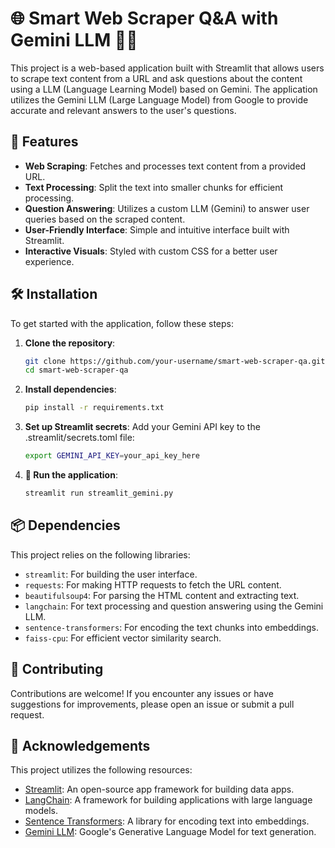 # 🌐 Smart Web Scraper Q&A with Gemini LLM 🦙🦜

This project is a web-based application built with Streamlit that allows users to scrape text content from a URL and ask questions about the content using a LLM (Language Learning Model) based on Gemini. The application utilizes the Gemini LLM (Large Language Model) from Google to provide accurate and relevant answers to the user's questions.

## 🚀 Features

- **Web Scraping**: Fetches and processes text content from a provided URL.
- **Text Processing**: Split the text into smaller chunks for efficient processing.
- **Question Answering**: Utilizes a custom LLM (Gemini) to answer user queries based on the scraped content.
- **User-Friendly Interface**: Simple and intuitive interface built with Streamlit.
- **Interactive Visuals**: Styled with custom CSS for a better user experience.

## 🛠️ Installation

To get started with the application, follow these steps:

1. **Clone the repository**:
   ```bash
   git clone https://github.com/your-username/smart-web-scraper-qa.git
   cd smart-web-scraper-qa
   ```
2. **Install dependencies**:
   ```bash
   pip install -r requirements.txt
   ```
3. **Set up Streamlit secrets**:
   Add your Gemini API key to the .streamlit/secrets.toml file:
   ```bash
   export GEMINI_API_KEY=your_api_key_here
   ```
4. **🚀 Run the application**:
   ```bash
   streamlit run streamlit_gemini.py
   ```
## 📦 Dependencies 

This project relies on the following libraries:

- `streamlit`: For building the user interface.
- `requests`: For making HTTP requests to fetch the URL content.
- `beautifulsoup4`: For parsing the HTML content and extracting text.
- `langchain`: For text processing and question answering using the Gemini LLM.
- `sentence-transformers`: For encoding the text chunks into embeddings.
- `faiss-cpu`: For efficient vector similarity search.

## 🤝 Contributing 

Contributions are welcome! If you encounter any issues or have suggestions for improvements, please open an issue or submit a pull request.

## 🙏 Acknowledgements 

This project utilizes the following resources:

- [Streamlit](https://streamlit.io/): An open-source app framework for building data apps.
- [LangChain](https://github.com/hwchase17/langchain): A framework for building applications with large language models.
- [Sentence Transformers](https://github.com/UKPLab/sentence-transformers): A library for encoding text into embeddings.
- [Gemini LLM](https://cloud.google.com/vertex-ai/docs/generative-ai/tutorials/text-generation): Google's Generative Language Model for text generation.
